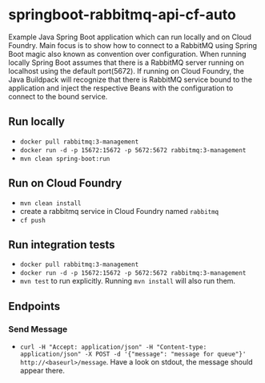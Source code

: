 # springboot-rabbitmq-api-cf-auto
Example Java Spring Boot application which can run locally and on Cloud Foundry. Main focus is to show how to connect to a RabbitMQ using Spring Boot magic also known as convention over configuration. When running locally Spring Boot assumes that there is a RabbitMQ server running on localhost using the default port(5672). If running on Cloud Foundry, the Java Buildpack will recognize that there is RabbitMQ service bound to the application and inject the respective Beans with the configuration to connect to the bound service. 

## Run locally
* `docker pull rabbitmq:3-management`
* `docker run -d -p 15672:15672 -p 5672:5672 rabbitmq:3-management`
* `mvn clean spring-boot:run`

## Run on Cloud Foundry
* `mvn clean install`
* create a rabbitmq service in Cloud Foundry named `rabbitmq`
* `cf push`

## Run integration tests
* `docker pull rabbitmq:3-management`
* `docker run -d -p 15672:15672 -p 5672:5672 rabbitmq:3-management`
* `mvn test` to run explicitly. Running `mvn install` will also run them.

## Endpoints

### Send Message

* `curl -H "Accept: application/json" -H "Content-type: application/json" -X POST -d '{"message": "message for queue"}' http://<baseurl>/message`. Have a look on stdout, the message should appear there.